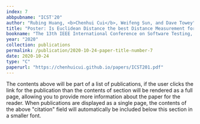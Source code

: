 ```yaml
---
index: 7
abbpubname: "ICST'20"
author: "Rubing Huang, <b>Chenhui Cui</b>, Weifeng Sun, and Dave Towey"
title: "Poster: Is Euclidean Distance the best Distance Measurement for Adaptive Random Testing?"
bookname: "The 13th IEEE International Conference on Software Testing, Validation and Verification (ICST, CCF-C), Poster Track"
year: "2020"
collection: publications
permalink: /publication/2020-10-24-paper-title-number-7
date: 2020-10-24
type: "C"
paperurl: "https://chenhuicui.github.io/papers/ICST201.pdf"
---
```


The contents above will be part of a list of publications, if the user clicks the link for the publication than the contents of section will be rendered as a full page, allowing you to provide more information about the paper for the reader. When publications are displayed as a single page, the contents of the above "citation" field will automatically be included below this section in a smaller font.
